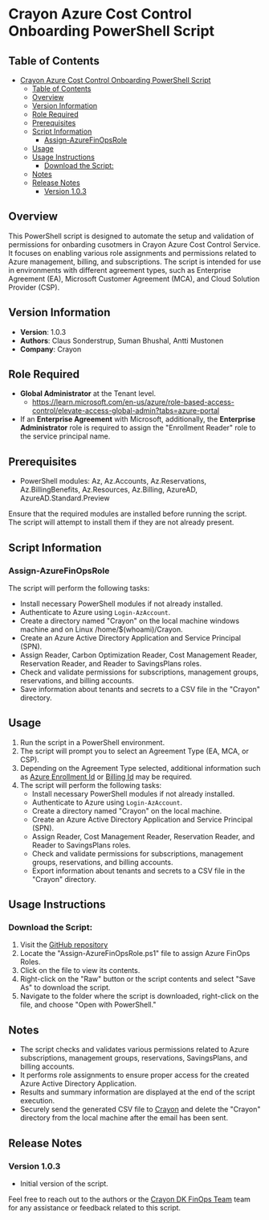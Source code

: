 # Crayon Azure Cost Control Onboarding PowerShell Script

## Table of Contents

- [Crayon Azure Cost Control Onboarding PowerShell Script](#crayon-azure-cost-control-onboarding-powershell-script)
  - [Table of Contents](#table-of-contents)
  - [Overview](#overview)
  - [Version Information](#version-information)
  - [Role Required](#role-required)
  - [Prerequisites](#prerequisites)
  - [Script Information](#script-information)
    - [Assign-AzureFinOpsRole](#assign-azurefinopsrole)
  - [Usage](#usage)
  - [Usage Instructions](#usage-instructions)
    - [Download the Script:](#download-the-script)
  - [Notes](#notes)
  - [Release Notes](#release-notes)
    - [Version 1.0.3](#version-103)

## Overview

This PowerShell script is designed to automate the setup and validation of permissions for onbarding cusotmers in Crayon Azure Cost Control Service. It focuses on enabling various role assignments and permissions related to Azure management, billing, and subscriptions. The script is intended for use in environments with different agreement types, such as Enterprise Agreement (EA), Microsoft Customer Agreement (MCA), and Cloud Solution Provider (CSP).

## Version Information

- **Version**: 1.0.3
- **Authors**: Claus Sonderstrup, Suman Bhushal, Antti Mustonen
- **Company**: Crayon

## Role Required
- **Global Administrator** at the Tenant level.
  - https://learn.microsoft.com/en-us/azure/role-based-access-control/elevate-access-global-admin?tabs=azure-portal
- If an **Enterprise Agreement** with Microsoft, additionally, the **Enterprise Administrator** role is required to assign the "Enrollment Reader" role to the service principal name.


## Prerequisites

- PowerShell modules: Az, Az.Accounts, Az.Reservations, Az.BillingBenefits, Az.Resources, Az.Billing, AzureAD, AzureAD.Standard.Preview

Ensure that the required modules are installed before running the script. The script will attempt to install them if they are not already present.

## Script Information
### Assign-AzureFinOpsRole
The script will perform the following tasks:
   - Install necessary PowerShell modules if not already installed.
   - Authenticate to Azure using `Login-AzAccount`.
   - Create a directory named "Crayon" on the local machine windows machine and on Linux /home/$(whoami)/Crayon. 
   - Create an Azure Active Directory Application and Service Principal (SPN).
   - Assign Reader, Carbon Optimization Reader, Cost Management Reader, Reservation Reader, and Reader to SavingsPlans roles.
   - Check and validate permissions for subscriptions, management groups, reservations, and billing accounts.
   - Save information about tenants and secrets to a CSV file in the "Crayon" directory.

## Usage

1. Run the script in a PowerShell environment.
2. The script will prompt you to select an Agreement Type (EA, MCA, or CSP).
3. Depending on the Agreement Type selected, additional information such as [Azure Enrollment Id](https://learn.microsoft.com/en-us/azure/cost-management-billing/manage/direct-ea-administration#view-enrollment-details) or [Billing Id](https://learn.microsoft.com/en-us/azure/cost-management-billing/manage/direct-ea-administration#to-select-a-billing-scope) may be required.
4. The script will perform the following tasks:
   - Install necessary PowerShell modules if not already installed.
   - Authenticate to Azure using `Login-AzAccount`.
   - Create a directory named "Crayon" on the local machine.
   - Create an Azure Active Directory Application and Service Principal (SPN).
   - Assign Reader, Cost Management Reader, Reservation Reader, and Reader to SavingsPlans roles.
   - Check and validate permissions for subscriptions, management groups, reservations, and billing accounts.
   - Export information about tenants and secrets to a CSV file in the "Crayon" directory.


## Usage Instructions
### Download the Script:

1. Visit the [GitHub repository](https://github.com/CrayonCustomers/azure-cost-control/)
2. Locate the "Assign-AzureFinOpsRole.ps1" file to assign Azure FinOps Roles.
3. Click on the file to view its contents.
4. Right-click on the "Raw" button or the script contents and select "Save As" to download the script.
5. Navigate to the folder where the script is downloaded, right-click on the file, and choose "Open with PowerShell."


## Notes

- The script checks and validates various permissions related to Azure subscriptions, management groups, reservations, SavingsPlans, and billing accounts.
- It performs role assignments to ensure proper access for the created Azure Active Directory Application.
- Results and summary information are displayed at the end of the script execution.
- Securely send the generated CSV file to [Crayon](mailto:finops.dk@crayon.com) and delete the "Crayon" directory from the local machine after the email has been sent.

## Release Notes

### Version 1.0.3
- Initial version of the script.

Feel free to reach out to the authors or the [Crayon DK FinOps Team](finops.dk@crayon.com) team for any assistance or feedback related to this script.